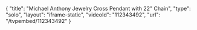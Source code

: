 {
    "title": "Michael Anthony Jewelry Cross Pendant with 22\" Chain",
    "type": "solo",
    "layout": "iframe-static",
    "videoId": "112343492",
    "url": "\/tvpembed\/112343492"
}